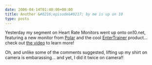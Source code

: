 ```yaml
---
date: 2006-04-14T01:40:00+00:00
title: Another &#8216;episode&#8217; by me is up on 10
type: posts
---
```

Yesterday my segment on Heart Rate Monitors went up onto on10.net, featuring a new monitor from [Polar](http://www.polarusa.com) and the cool [EnterTrainer](http://www.theentertrainer.com/) product... check out [the video](http://on10.net/TheShow/2169/) to learn more!

Oh, and unlike some of the comments suggested, lifting up my shirt on camera is embarassing... and yet, I did it twice on camera!!
